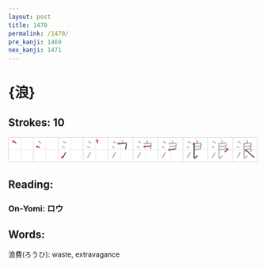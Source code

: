```yaml
---
layout: post
title: 1470
permalink: /1470/
pre_kanji: 1469
nex_kanji: 1471
---
```


# {浪}

## Strokes: 10

<div class="stroke"><img src="../images/E6B5AA.png" /></div>

## Reading:

### On-Yomi: ロウ

## Words:

浪費(ろうひ): waste, extravagance
